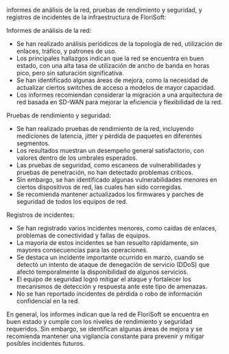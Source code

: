 informes de análisis de la red, pruebas de rendimiento y seguridad, y registros de incidentes de la infraestructura de FloriSoft:

Informes de análisis de la red:
- Se han realizado análisis periódicos de la topología de red, utilización de enlaces, tráfico, y patrones de uso.
- Los principales hallazgos indican que la red se encuentra en buen estado, con una alta tasa de utilización de ancho de banda en horas pico, pero sin saturación significativa.
- Se han identificado algunas áreas de mejora, como la necesidad de actualizar ciertos switches de acceso a modelos de mayor capacidad.
- Los informes recomiendan considerar la migración a una arquitectura de red basada en SD-WAN para mejorar la eficiencia y flexibilidad de la red.

Pruebas de rendimiento y seguridad:
- Se han realizado pruebas de rendimiento de la red, incluyendo mediciones de latencia, jitter y pérdida de paquetes en diferentes segmentos.
- Los resultados muestran un desempeño general satisfactorio, con valores dentro de los umbrales esperados.
- Las pruebas de seguridad, como escaneos de vulnerabilidades y pruebas de penetración, no han detectado problemas críticos.
- Sin embargo, se han identificado algunas vulnerabilidades menores en ciertos dispositivos de red, las cuales han sido corregidas.
- Se recomienda mantener actualizados los firmwares y parches de seguridad de todos los equipos de red.

Registros de incidentes:
- Se han registrado varios incidentes menores, como caídas de enlaces, problemas de conectividad y fallas de equipos.
- La mayoría de estos incidentes se han resuelto rápidamente, sin mayores consecuencias para las operaciones.
- Se destaca un incidente importante ocurrido en marzo, cuando se detectó un intento de ataque de denegación de servicio (DDoS) que afectó temporalmente la disponibilidad de algunos servicios.
- El equipo de seguridad logró mitigar el ataque y fortalecer los mecanismos de detección y respuesta ante este tipo de amenazas.
- No se han reportado incidentes de pérdida o robo de información confidencial en la red.

En general, los informes indican que la red de FloriSoft se encuentra en buen estado y cumple con los niveles de rendimiento y seguridad requeridos. Sin embargo, se identifican algunas áreas de mejora y se recomienda mantener una vigilancia constante para prevenir y mitigar posibles incidentes futuros.
